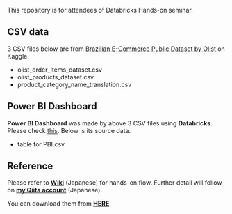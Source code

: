This repository is for attendees of Databricks Hands-on seminar.

## CSV data
3 CSV files below are from [Brazilian E-Commerce Public Dataset by Olist](https://www.kaggle.com/olistbr/brazilian-ecommerce) on Kaggle. 

- olist_order_items_dataset.csv
- olist_products_dataset.csv
- product_category_name_translation.csv

## Power BI Dashboard
**Power BI Dashboard** was made by above 3 CSV files using **Databricks**. Please check [this](https://app.powerbi.com/view?r=eyJrIjoiOGFmOTM5NDEtNTZkMi00MmYxLWFmZDAtYzgzNWYxNjFlN2FlIiwidCI6IjYxNTc5NTU5LWNiM2EtNGZmYy1hOTVmLTkwNzYzMmJhNDRlOCJ9). Below is its source data.

- table for PBI.csv

## Reference
Please refer to [**Wiki**](https://github.com/catetin/Databricks_Handson_Seminar/wiki) (Japanese) for hands-on flow.
Further detail will follow on [**my Qiita account**](https://qiita.com/Catetin0310) (Japanese).

You can download them from [**HERE**](https://github.com/catetin/Databricks_Handson_Seminar/archive/master.zip)